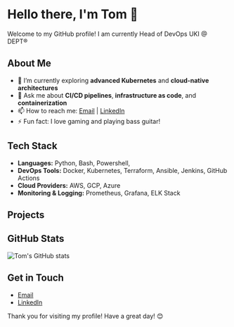 # Hello there, I'm Tom 👋

Welcome to my GitHub profile! I am currently Head of DevOps UKI @ DEPT®

## About Me

- 🌱 I’m currently exploring **advanced Kubernetes** and **cloud-native architectures**
- 💬 Ask me about **CI/CD pipelines**, **infrastructure as code**, and **containerization**
- 📫 How to reach me: [Email](mailto:tom@nooklabs.uk) | [LinkedIn](https://uk.linkedin.com/in/thomassimm)
- ⚡ Fun fact: I love gaming and playing bass guitar!

## Tech Stack

- **Languages:** Python, Bash, Powershell, 
- **DevOps Tools:** Docker, Kubernetes, Terraform, Ansible, Jenkins, GitHub Actions
- **Cloud Providers:** AWS, GCP, Azure
- **Monitoring & Logging:** Prometheus, Grafana, ELK Stack

## Projects

## GitHub Stats

![Tom's GitHub stats](https://github-readme-stats.vercel.app/api?username=tomjsimm&show_icons=true&theme=radical)

## Get in Touch

- [Email](mailto:tom@nooklabs.uk)
- [LinkedIn](https://uk.linkedin.com/in/thomassimm)

Thank you for visiting my profile! Have a great day! 😊
